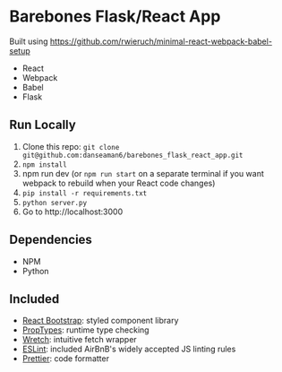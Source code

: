 # Barebones Flask/React App

Built using https://github.com/rwieruch/minimal-react-webpack-babel-setup
 * React
 * Webpack
 * Babel 
 * Flask

## Run Locally

1. Clone this repo: `git clone git@github.com:danseaman6/barebones_flask_react_app.git`
2. `npm install`
3. npm run dev (or `npm run start` on a separate terminal if you want webpack to rebuild when your React code changes)
4. `pip install -r requirements.txt`
5. `python server.py`
6. Go to http://localhost:3000

## Dependencies
 * NPM
 * Python

## Included
 * [React Bootstrap](https://react-bootstrap.github.io/): styled component library
 * [PropTypes](https://www.npmjs.com/package/prop-types): runtime type checking
 * [Wretch](https://github.com/elbywan/wretch): intuitive fetch wrapper
 * [ESLint](https://www.npmjs.com/package/eslint-config-airbnb): included AirBnB's widely accepted JS linting rules
 * [Prettier](https://prettier.io/): code formatter 
